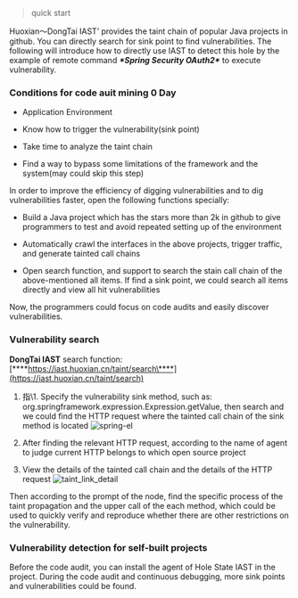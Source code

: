 > quick start

Huoxian～DongTai IAST’ provides the taint chain of popular Java projects in github. You can directly search for sink point to find vulnerabilities. The following will introduce how to directly use IAST to detect this hole by the example of remote command ***\*Spring Security OAuth2\**** to execute vulnerability.

### Conditions for code auit mining 0 Day
- Application Environment

- Know how to trigger the vulnerability(sink point)

- Take time to analyze the taint chain

- Find a way to bypass some limitations of the framework and the system(may could skip this step)

In order to improve the efficiency of digging vulnerabilities and to dig vulnerabilities faster, open the following functions specially:
- Build a Java project which has the stars more than 2k in github to give programmers to test and avoid repeated setting up of the environment

- Automatically crawl the interfaces in the above projects, trigger traffic, and generate tainted call chains

- Open search function, and support to search the stain call chain of the above-mentioned all items.  If find a sink point, we could search all items directly and view all hit vulnerabilities

Now, the programmers could focus on code audits and easily discover vulnerabilities.

### Vulnerability search
**DongTai IAST** search function: [***\*https://iast.huoxian.cn/taint/search\****](https://iast.huoxian.cn/taint/search)

1. 指\1. Specify the vulnerability sink method, such as:  org.springframework.expression.Expression.getValue, then search and we could find the HTTP request where the tainted call chain of the sink method is located
![spring-el](../../doc/assets/bugbountry/search_result.png)

2. After finding the relevant HTTP request, according to the name of agent to judge current HTTP belongs to which open source project

3. View the details of the tainted call chain and the details of the HTTP request
![taint_link_detail](../../doc/assets/bugbountry/taint_link_detail.png)

Then according to the prompt of the node, find the specific process of the taint propagation and the upper call of the each method, which could be used to quickly verify and reproduce whether there are other restrictions on the vulnerability.

### Vulnerability detection for self-built projects
Before the code audit, you can install the agent of Hole State IAST in the project. During the code audit and continuous debugging, more sink points and vulnerabilities could be found.

